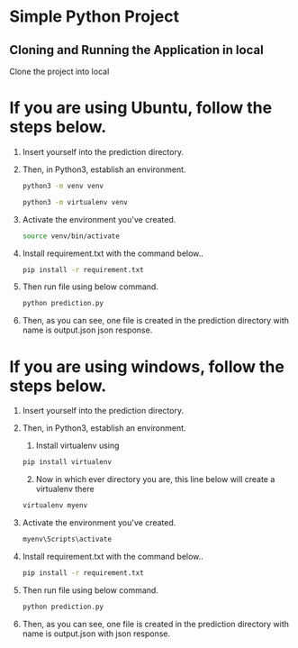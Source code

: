 # Simple Python Project

## Cloning and Running the Application in local

Clone the project into local

# If you are using Ubuntu, follow the steps below.

1. Insert yourself into the prediction directory.

2. Then, in Python3, establish an environment.

   ```bash
   python3 -m venv venv
   ```

   ```bash
   python3 -m virtualenv venv
   ```

3. Activate the environment you've created.

   ```bash
   source venv/bin/activate
   ```

4. Install requirement.txt with the command below..

   ```bash
   pip install -r requirement.txt

   ```

5. Then run file using below command.

   ```bash
   python prediction.py
   ```

6. Then, as you can see, one file is created in the prediction directory with name is output.json json response.

# If you are using windows, follow the steps below.

1.  Insert yourself into the prediction directory.

2.  Then, in Python3, establish an environment.

    1.  Install virtualenv using

    ```bash
    pip install virtualenv
    ```

    2.  Now in which ever directory you are, this line below will create a virtualenv there

    ```bash
    virtualenv myenv
    ```

3.  Activate the environment you've created.

    ```bash
    myenv\Scripts\activate
    ```

4.  Install requirement.txt with the command below..

    ```bash
    pip install -r requirement.txt
    ```

5.  Then run file using below command.

    ```bash
    python prediction.py
    ```

6.  Then, as you can see, one file is created in the prediction directory with name is output.json with json response.
